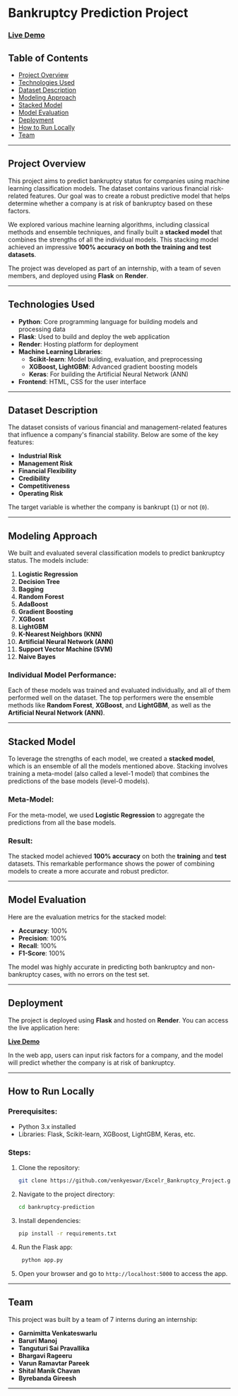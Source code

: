 # Bankruptcy Prediction Project

### [Live Demo](https://bankruptcy-project-ww16.onrender.com/)

## Table of Contents
- [Project Overview](#project-overview)
- [Technologies Used](#technologies-used)
- [Dataset Description](#dataset-description)
- [Modeling Approach](#modeling-approach)
- [Stacked Model](#stacked-model)
- [Model Evaluation](#model-evaluation)
- [Deployment](#deployment)
- [How to Run Locally](#how-to-run-locally)
- [Team](#team)

---

## Project Overview

This project aims to predict bankruptcy status for companies using machine learning classification models. The dataset contains various financial risk-related features. Our goal was to create a robust predictive model that helps determine whether a company is at risk of bankruptcy based on these factors.

We explored various machine learning algorithms, including classical methods and ensemble techniques, and finally built a **stacked model** that combines the strengths of all the individual models. This stacking model achieved an impressive **100% accuracy on both the training and test datasets**.

The project was developed as part of an internship, with a team of seven members, and deployed using **Flask** on **Render**.

---

## Technologies Used

- **Python**: Core programming language for building models and processing data
- **Flask**: Used to build and deploy the web application
- **Render**: Hosting platform for deployment
- **Machine Learning Libraries**: 
  - **Scikit-learn**: Model building, evaluation, and preprocessing
  - **XGBoost, LightGBM**: Advanced gradient boosting models
  - **Keras**: For building the Artificial Neural Network (ANN)
- **Frontend**: HTML, CSS for the user interface

---

## Dataset Description

The dataset consists of various financial and management-related features that influence a company's financial stability. Below are some of the key features:

- **Industrial Risk**
- **Management Risk**
- **Financial Flexibility**
- **Credibility**
- **Competitiveness**
- **Operating Risk**

The target variable is whether the company is bankrupt (`1`) or not (`0`).

---

## Modeling Approach

We built and evaluated several classification models to predict bankruptcy status. The models include:

1. **Logistic Regression**
2. **Decision Tree**
3. **Bagging**
4. **Random Forest**
5. **AdaBoost**
6. **Gradient Boosting**
7. **XGBoost**
8. **LightGBM**
9. **K-Nearest Neighbors (KNN)**
10. **Artificial Neural Network (ANN)**
11. **Support Vector Machine (SVM)**
12. **Naive Bayes**

### Individual Model Performance:
Each of these models was trained and evaluated individually, and all of them performed well on the dataset. The top performers were the ensemble methods like **Random Forest**, **XGBoost**, and **LightGBM**, as well as the **Artificial Neural Network (ANN)**.

---

## Stacked Model

To leverage the strengths of each model, we created a **stacked model**, which is an ensemble of all the models mentioned above. Stacking involves training a meta-model (also called a level-1 model) that combines the predictions of the base models (level-0 models).

### Meta-Model:
For the meta-model, we used **Logistic Regression** to aggregate the predictions from all the base models.

### Result:
The stacked model achieved **100% accuracy** on both the **training** and **test** datasets. This remarkable performance shows the power of combining models to create a more accurate and robust predictor.

---

## Model Evaluation

Here are the evaluation metrics for the stacked model:

- **Accuracy**: 100%
- **Precision**: 100%
- **Recall**: 100%
- **F1-Score**: 100%

The model was highly accurate in predicting both bankruptcy and non-bankruptcy cases, with no errors on the test set.

---

## Deployment

The project is deployed using **Flask** and hosted on **Render**. You can access the live application here:

**[Live Demo](https://bankruptcy-project-ww16.onrender.com/)**

In the web app, users can input risk factors for a company, and the model will predict whether the company is at risk of bankruptcy.

---

## How to Run Locally

### Prerequisites:
- Python 3.x installed
- Libraries: Flask, Scikit-learn, XGBoost, LightGBM, Keras, etc.

### Steps:
1. Clone the repository:
   ```bash
   git clone https://github.com/venkyeswar/Excelr_Bankruptcy_Project.git
   ```
2. Navigate to the project directory:
   ```bash
   cd bankruptcy-prediction
   ```
3. Install dependencies:
   ```bash
   pip install -r requirements.txt
   ```
4. Run the Flask app:
   ```bash
    python app.py
   ```
5. Open your browser and go to `http://localhost:5000` to access the app.

---

## Team

This project was built by a team of 7 interns during an internship:

- **Garnimitta Venkateswarlu**
- **Baruri Manoj**
- **Tanguturi Sai Pravallika**
- **Bhargavi Rageeru**
- **Varun Ramavtar Pareek**
- **Shital Manik Chavan**
- **Byrebanda Gireesh**

---
